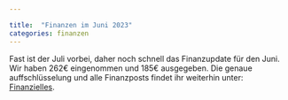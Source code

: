 ```yaml
---

title:  "Finanzen im Juni 2023"
categories: finanzen
---
```

Fast ist der Juli vorbei, daher noch schnell das Finanzupdate für den Juni. Wir haben 262€ eingenommen und 185€ ausgegeben. Die genaue auffschlüsselung und alle Finanzposts findet ihr weiterhin unter: [Finanzielles](https://blog.norden.social/finanzielles/).
